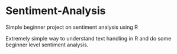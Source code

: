 # Sentiment-Analysis
Simple beginner project on sentiment analysis using R


Extremely simple way to understand text handling in R and do some beginner level sentiment analysis.
